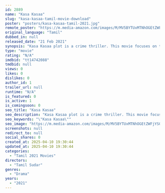 ```yaml
---
id: 2889
name: "Kasa Kasaa"
slug: "kasa-kasaa-tamil-movie-download"
poster: "posters/kasa-kasaa-tamil-2021.jpg"
remote_poster: "https://m.media-amazon.com/images/M/MV5BYTUxMTNhOGEtZWFjYS00NzZkLThjZWYtOWVlYjZmMjA2ZmYyXkEyXkFqcGdeQXVyMTMzMjQ3Nzgz._V1_SX300.jpg"
original_language: "Tamil"
dubbed_in: null
released_date: "21 Feb 2021"
synopsis: "Kasa Kasaa plot is a crime thriller. This movie focuses on the journey of a journalist who tries to uncover the truth behind a murder."
type: "movie"
rating: "N/A"
imdbid: "tt14742088"
tmdbid: null
views: 0
likes: 0
dislikes: 0
author_id: 1
trailer_url: null
runtime: "N/A"
is_featured: 0
is_active: 1
is_comingsoon: 0
seo_title: "Kasa Kasaa"
seo_description: "Kasa Kasaa plot is a crime thriller. This movie focuses on the journey of a journalist who tries to uncover the truth behind a murder."
seo_keywords: "\"Kasa Kasaa\""
seo_image: "https://m.media-amazon.com/images/M/MV5BYTUxMTNhOGEtZWFjYS00NzZkLThjZWYtOWVlYjZmMjA2ZmYyXkEyXkFqcGdeQXVyMTMzMjQ3Nzgz._V1_SX300.jpg"
screenshots: null
redirect_to: null
social_shares: 0
created_at: 2025-04-10 19:30:44
updated_at: 2025-04-10 19:30:44
categories:
  - "Tamil 2021 Movies"
directors:
  - "Tamil Sudar"
genres:
  - "Drama"
years:
  - "2021"
---
```

